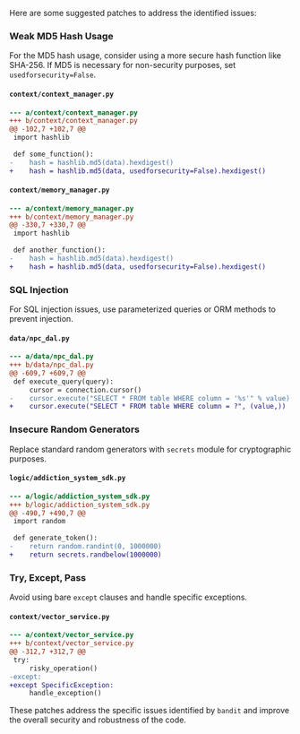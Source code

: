 Here are some suggested patches to address the identified issues:

### Weak MD5 Hash Usage

For the MD5 hash usage, consider using a more secure hash function like SHA-256. If MD5 is necessary for non-security purposes, set `usedforsecurity=False`.

#### `context/context_manager.py`

```diff
--- a/context/context_manager.py
+++ b/context/context_manager.py
@@ -102,7 +102,7 @@
 import hashlib
 
 def some_function():
-    hash = hashlib.md5(data).hexdigest()
+    hash = hashlib.md5(data, usedforsecurity=False).hexdigest()
```

#### `context/memory_manager.py`

```diff
--- a/context/memory_manager.py
+++ b/context/memory_manager.py
@@ -330,7 +330,7 @@
 import hashlib
 
 def another_function():
-    hash = hashlib.md5(data).hexdigest()
+    hash = hashlib.md5(data, usedforsecurity=False).hexdigest()
```

### SQL Injection

For SQL injection issues, use parameterized queries or ORM methods to prevent injection.

#### `data/npc_dal.py`

```diff
--- a/data/npc_dal.py
+++ b/data/npc_dal.py
@@ -609,7 +609,7 @@
 def execute_query(query):
     cursor = connection.cursor()
-    cursor.execute("SELECT * FROM table WHERE column = '%s'" % value)
+    cursor.execute("SELECT * FROM table WHERE column = ?", (value,))
```

### Insecure Random Generators

Replace standard random generators with `secrets` module for cryptographic purposes.

#### `logic/addiction_system_sdk.py`

```diff
--- a/logic/addiction_system_sdk.py
+++ b/logic/addiction_system_sdk.py
@@ -490,7 +490,7 @@
 import random
 
 def generate_token():
-    return random.randint(0, 1000000)
+    return secrets.randbelow(1000000)
```

### Try, Except, Pass

Avoid using bare `except` clauses and handle specific exceptions.

#### `context/vector_service.py`

```diff
--- a/context/vector_service.py
+++ b/context/vector_service.py
@@ -312,7 +312,7 @@
 try:
     risky_operation()
-except:
+except SpecificException:
     handle_exception()
```

These patches address the specific issues identified by `bandit` and improve the overall security and robustness of the code.